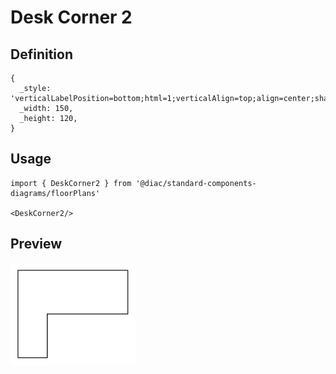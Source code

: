 # Desk Corner 2

## Definition

```
{
  _style: 'verticalLabelPosition=bottom;html=1;verticalAlign=top;align=center;shape=mxgraph.floorplan.desk_corner_2;',
  _width: 150,
  _height: 120,
}
```

## Usage

```
import { DeskCorner2 } from '@diac/standard-components-diagrams/floorPlans'

<DeskCorner2/>
```

## Preview

<img src="./desk-corner-2.png" width="200"/>
